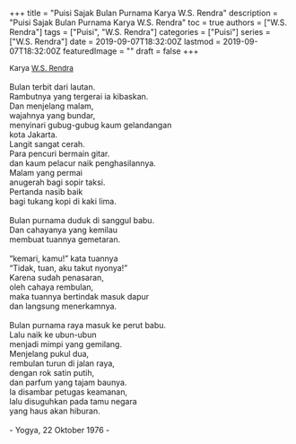 +++
title = "Puisi Sajak Bulan Purnama Karya W.S. Rendra"
description = "Puisi Sajak Bulan Purnama Karya W.S. Rendra"
toc = true
authors = ["W.S. Rendra"]
tags = ["Puisi", "W.S. Rendra"]
categories = ["Puisi"]
series = ["W.S. Rendra"]
date = 2019-09-07T18:32:00Z
lastmod = 2019-09-07T18:32:00Z
featuredImage = ""
draft = false
+++

<div style="text-align: justify;">
<div style="font-size: small;">Karya <a href="/authors/w.s.-rendra/" target="_blank">W.S. Rendra</a></div><br />
Bulan terbit dari lautan.<br />Rambutnya yang tergerai ia kibaskan.<br />Dan menjelang malam,<br />wajahnya yang bundar,<br />menyinari gubug-gubug kaum gelandangan<br />kota Jakarta.<br />Langit sangat cerah.<br />Para pencuri bermain gitar.<br />dan kaum pelacur naik penghasilannya.<br />Malam yang permai<br />anugerah bagi sopir taksi.<br />Pertanda nasib baik<br />bagi tukang kopi di kaki lima.<br /><br />Bulan purnama duduk di sanggul babu.<br />Dan cahayanya yang kemilau<br />membuat tuannya gemetaran.<br /><br />“kemari, kamu!” kata tuannya<br />“Tidak, tuan, aku takut nyonya!”<br />Karena sudah penasaran,<br />oleh cahaya rembulan,<br />maka tuannya bertindak masuk dapur<br />dan langsung menerkamnya.<br /><br />Bulan purnama raya masuk ke perut babu.<br />Lalu naik ke ubun-ubun<br />menjadi mimpi yang gemilang.<br />Menjelang pukul dua,<br />rembulan turun di jalan raya,<br />dengan rok satin putih,<br />dan parfum yang tajam baunya.<br />Ia disambar petugas keamanan,<br />lalu disuguhkan pada tamu negara<br />yang haus akan hiburan.<br /><br />- Yogya, 22 Oktober 1976 -</div>
